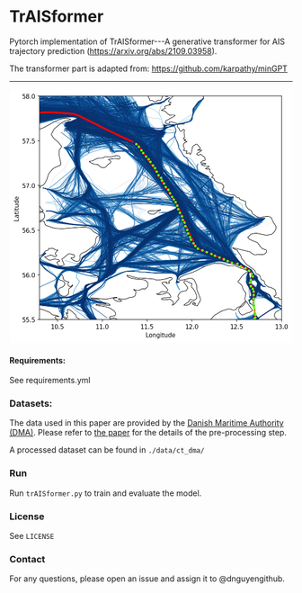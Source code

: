# TrAISformer

Pytorch implementation of TrAISformer---A generative transformer for AIS trajectory prediction (https://arxiv.org/abs/2109.03958).

The transformer part is adapted from: https://github.com/karpathy/minGPT

---
<p align="center">
  <img width="600" height="450" src="./figures/t18_3.png">
</p>


#### Requirements: 
See requirements.yml

### Datasets:

The data used in this paper are provided by the [Danish Maritime Authority (DMA)](https://www.dma.dk/SikkerhedTilSoes/Sejladsinformation/AIS/Sider/default.aspx). 
Please refer to [the paper](https://arxiv.org/abs/2109.03958) for the details of the pre-processing step. 

A processed dataset can be found in `./data/ct_dma/`

### Run

Run `trAISformer.py` to train and evaluate the model.


### License

See `LICENSE`

### Contact
For any questions, please open an issue and assign it to @dnguyengithub.

